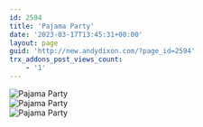 ```yaml
---
id: 2594
title: 'Pajama Party'
date: '2023-03-17T13:45:31+00:00'
layout: page
guid: 'http://new.andydixon.com/?page_id=2594'
trx_addons_post_views_count:
    - '1'
---
```


![Pajama Party](https://i0.wp.com/assets.g8x2.ldn.idrivee2-23.com/posters/Pajama%20Party%2001.jpg?w=1200&ssl=1 "Pajama Party")  
![Pajama Party](https://i0.wp.com/assets.g8x2.ldn.idrivee2-23.com/posters/Pajama%20Party%2002.jpg?w=1200&ssl=1 "Pajama Party")  
![Pajama Party](https://i0.wp.com/assets.g8x2.ldn.idrivee2-23.com/posters/Pajama%20Party%2003.jpg?w=1200&ssl=1 "Pajama Party")